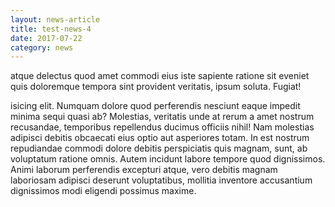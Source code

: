 ```yaml
---
layout: news-article
title: test-news-4
date: 2017-07-22
category: news
---
```


atque delectus quod amet commodi eius iste sapiente ratione sit eveniet quis doloremque tempora sint provident veritatis, ipsum soluta. Fugiat!

isicing elit. Numquam dolore quod perferendis nesciunt eaque impedit minima sequi quasi ab? Molestias, veritatis unde at rerum a amet nostrum recusandae, temporibus repellendus ducimus officiis nihil! Nam molestias adipisci debitis obcaecati eius optio aut asperiores totam. In est nostrum repudiandae commodi dolore debitis perspiciatis quis magnam, sunt, ab voluptatum ratione omnis. Autem incidunt labore tempore quod dignissimos. Animi laborum perferendis excepturi atque, vero debitis magnam laboriosam adipisci deserunt voluptatibus, mollitia inventore accusantium dignissimos modi eligendi possimus maxime.